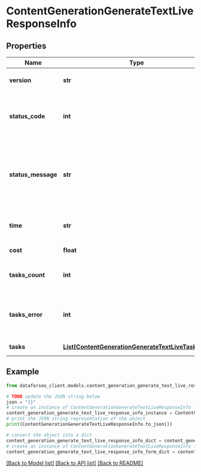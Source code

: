 # ContentGenerationGenerateTextLiveResponseInfo


## Properties

Name | Type | Description | Notes
------------ | ------------- | ------------- | -------------
**version** | **str** | the current version of the API | [optional] 
**status_code** | **int** | general status code you can find the full list of the response codes here | [optional] 
**status_message** | **str** | general informational message you can find the full list of general informational messages here | [optional] 
**time** | **str** | total execution time, seconds | [optional] 
**cost** | **float** | total tasks cost, USD | [optional] 
**tasks_count** | **int** | the number of tasks in the tasks array | [optional] 
**tasks_error** | **int** | the number of tasks in the tasks array returned with an error | [optional] 
**tasks** | [**List[ContentGenerationGenerateTextLiveTaskInfo]**](ContentGenerationGenerateTextLiveTaskInfo.md) | array of tasks | [optional] 

## Example

```python
from dataforseo_client.models.content_generation_generate_text_live_response_info import ContentGenerationGenerateTextLiveResponseInfo

# TODO update the JSON string below
json = "{}"
# create an instance of ContentGenerationGenerateTextLiveResponseInfo from a JSON string
content_generation_generate_text_live_response_info_instance = ContentGenerationGenerateTextLiveResponseInfo.from_json(json)
# print the JSON string representation of the object
print(ContentGenerationGenerateTextLiveResponseInfo.to_json())

# convert the object into a dict
content_generation_generate_text_live_response_info_dict = content_generation_generate_text_live_response_info_instance.to_dict()
# create an instance of ContentGenerationGenerateTextLiveResponseInfo from a dict
content_generation_generate_text_live_response_info_form_dict = content_generation_generate_text_live_response_info.from_dict(content_generation_generate_text_live_response_info_dict)
```
[[Back to Model list]](../README.md#documentation-for-models) [[Back to API list]](../README.md#documentation-for-api-endpoints) [[Back to README]](../README.md)


